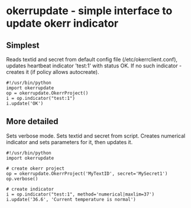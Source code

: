 # okerrupdate - simple interface to update okerr indicator

## Simplest 

Reads textid and secret from default config file (/etc/okerrclient.conf), updates heartbeat indicator 'test:1' with status OK. If no such indicator - creates it (if policy allows autocreate). 
~~~
#!/usr/bin/python
import okerrupdate
op = okerrupdate.OkerrProject()
i = op.indicator("test:1")
i.update('OK')
~~~


## More detailed

Sets verbose mode. Sets textid and secret from script. Creates numerical indicator and sets parameters for it, then updates it.
~~~
#!/usr/bin/python
import okerrupdate

# create okerr project
op = okerrupdate.OkerrProject('MyTextID', secret='MySecret1')
op.verbose()

# create indicator
i = op.indicator("test:1", method='numerical|maxlim=37')
i.update('36.6', 'Current temperature is normal')
~~~

